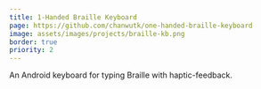 ```yaml
---
title: 1-Handed Braille Keyboard
page: https://github.com/chanwutk/one-handed-braille-keyboard
image: assets/images/projects/braille-kb.png
border: true
priority: 2
---
```

An Android keyboard for typing Braille with haptic-feedback.